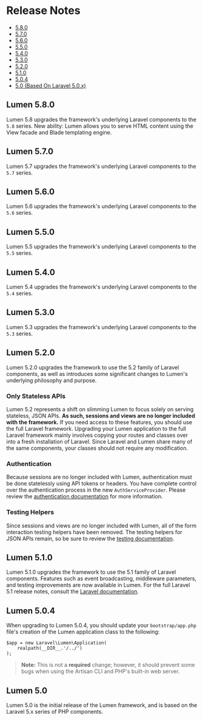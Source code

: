 # Release Notes

- [5.8.0](#5.8.0)
- [5.7.0](#5.7.0)
- [5.6.0](#5.6.0)
- [5.5.0](#5.5.0)
- [5.4.0](#5.4.0)
- [5.3.0](#5.3.0)
- [5.2.0](#5.2.0)
- [5.1.0](#5.1.0)
- [5.0.4](#5.0.4)
- [5.0 (Based On Laravel 5.0.x)](#5.0)

<a name="5.8.0"></a>
## Lumen 5.8.0

Lumen 5.8 upgrades the framework's underlying Laravel components to the `5.8` series.
New ability:
Lumen allows you to serve HTML content using the View facade and Blade templating engine.
<a name="5.7.0"></a>
## Lumen 5.7.0

Lumen 5.7 upgrades the framework's underlying Laravel components to the `5.7` series.

<a name="5.6.0"></a>
## Lumen 5.6.0

Lumen 5.6 upgrades the framework's underlying Laravel components to the `5.6` series.

<a name="5.5.0"></a>
## Lumen 5.5.0

Lumen 5.5 upgrades the framework's underlying Laravel components to the `5.5` series.

<a name="5.4.0"></a>
## Lumen 5.4.0

Lumen 5.4 upgrades the framework's underlying Laravel components to the `5.4` series.

<a name="5.3.0"></a>
## Lumen 5.3.0

Lumen 5.3 upgrades the framework's underlying Laravel components to the `5.3` series.

<a name="5.2.0"></a>
## Lumen 5.2.0

Lumen 5.2.0 upgrades the framework to use the 5.2 family of Laravel components, as well as introduces some significant changes to Lumen's underlying philosophy and purpose.

### Only Stateless APIs

Lumen 5.2 represents a shift on slimming Lumen to focus solely on serving stateless, JSON APIs. **As such, sessions and views are no longer included with the framework.** If you need access to these features, you should use the full Laravel framework. Upgrading your Lumen application to the full Laravel framework mainly involves copying your routes and classes over into a fresh installation of Laravel. Since Laravel and Lumen share many of the same components, your classes should not require any modification.

### Authentication

Because sessions are no longer included with Lumen, authentication must be done statelessly using API tokens or headers. You have complete control over the authentication process in the new `AuthServiceProvider`. Please review the [authentication documentation](/docs/{{version}}/authentication) for more information.

### Testing Helpers

Since sessions and views are no longer included with Lumen, all of the form interaction testing helpers have been removed. The testing helpers for JSON APIs remain, so be sure to review the [testing documentation](/docs/{{version}}/testing).

<a name="5.1.0"></a>
## Lumen 5.1.0

Lumen 5.1.0 upgrades the framework to use the 5.1 family of Laravel components. Features such as event broadcasting, middleware parameters, and testing improvements are now available in Lumen. For the full Laravel 5.1 release notes, consult the [Laravel documentation](http://laravel.com/docs/releases).

<a name="5.0.4"></a>
## Lumen 5.0.4

When upgrading to Lumen 5.0.4, you should update your `bootstrap/app.php` file's creation of the Lumen application class to the following:

	$app = new Laravel\Lumen\Application(
		realpath(__DIR__.'/../')
	);

> **Note:** This is not a **required** change; however, it should prevent some bugs when using the Artisan CLI and PHP's built-in web server.

<a name="5.0"></a>
## Lumen 5.0

Lumen 5.0 is the initial release of the Lumen framework, and is based on the Laravel 5.x series of PHP components.
